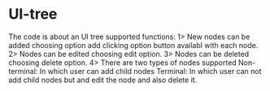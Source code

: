 # UI-tree
The code is about an UI tree
supported functions:
1> New nodes can be added choosing option add clicking option button availabl with each node.
2> Nodes can be edited choosing edit option.
3> Nodes can be deleted choosing delete option.
4> There are two types of nodes supported
	Non-terminal: In which user can add child nodes
	Terminal: In which user can not add child nodes but and edit the node and also delete it.
